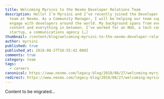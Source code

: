 ```yaml
---
title: Welcoming Myrsini to the Nexmo Developer Relations Team
description: Hello! I’m Myrsini and I’ve recently joined the Developer Relations
  team at Nexmo. As a Community Manager, I will be helping our team support and
  engage with developers around the world. My background spans from events to
  content and everything in between. I’ve worked for an NGO, a tech company, a
  startup, a communications agency […]
thumbnail: /content/blog/welcoming-myrsini-to-the-nexmo-developer-relations-team-dr/113.jpg
author: myrsini
published: true
published_at: 2018-08-27T16:55:42.000Z
comments: true
category: team
tags:
  - careers
canonical: https://www.nexmo.com/legacy-blog/2018/08/27/welcoming-myrsini-to-the-nexmo-developer-relations-team-dr
redirect: https://www.nexmo.com/legacy-blog/2018/08/27/welcoming-myrsini-to-the-nexmo-developer-relations-team-dr
---
```


Content to be migrated...
